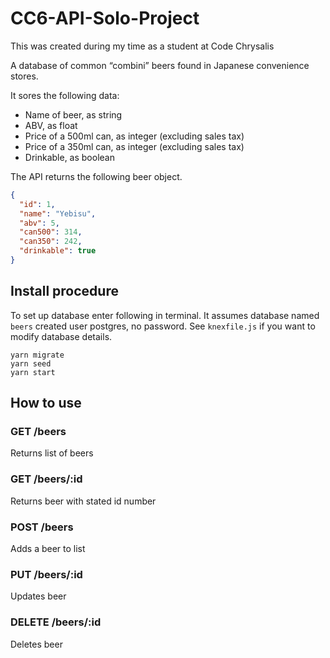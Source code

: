 # CC6-API-Solo-Project
This was created during my time as a student at Code Chrysalis

A database of common “combini” beers found in Japanese convenience stores.

It sores the following data:

* Name of beer, as string
* ABV, as float
* Price of a 500ml can, as integer (excluding sales tax)
* Price of a 350ml can, as integer (excluding sales tax)
* Drinkable, as boolean

The API returns the following beer object.
```json
{
  "id": 1,
  "name": "Yebisu",
  "abv": 5,
  "can500": 314,
  "can350": 242,
  "drinkable": true
}
```
## Install procedure
To set up database enter following in terminal.
It assumes database named `beers` created user postgres, no password. See `knexfile.js` if you want to modify database details.

```
yarn migrate
yarn seed
yarn start
```
## How to use
### GET /beers
Returns list of beers
### GET /beers/:id
Returns beer with stated id number
### POST /beers
Adds a beer to list
### PUT /beers/:id
Updates beer
### DELETE /beers/:id
Deletes beer
